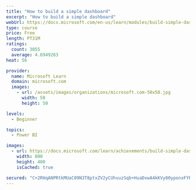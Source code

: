 ```yaml
---
title: "How to build a simple dashboard"
excerpt: "How to build a simple dashboard"
webUrl: https://docs.microsoft.com/en-us/learn/modules/build-simple-dashboard/
type: course
price: Free
length: PT31M
ratings:
  count: 3055
  average: 4.6949263
heat: 56

provider:
  name: Microsoft Learn
  domain: microsoft.com
  images:
    - url: /assets/images/organizations/microsoft.com-50x50.jpg
      width: 50
      height: 50

levels:
  - Beginner

topics:
  - Power BI

images:
  - url: https://docs.microsoft.com/learn/achievements/build-simple-dashboard-social.png
    width: 800
    height: 400
    isCached: true

secured: "C+2RHqANPRtkMUaC89N3T8ptxZV2yCUhvuzSqb+HuaDxwA4kKVy80yponxFYRWGqKi8nTu7kJfD5Q3ENib7yiEN0pHhhhNom1e1nRa5+kddn3Ba3vOBFnqPLCMK6CDEmKaCEQLA/+bjqSkX6fGJchXNBWRwTWhyiO20nJ88eRygs+S+CLw7Bp6BtNA02Pb+bN/A0phtKtKZebD3HcM+Yj3T9tTOP81plU0MqxP7jiBgcx7xR5h18spVZWfaLfATDF8sTLJpKPZ2KZhrQJoHCUDepevbqFAkRbFRQQaeCI0cSdBHUFCGvKnH1f1iI5e+GAvFQxgMzXvmvpDVrQvh3UQOpR5bmNICGlFUd5tQ+lZ+TTNjCFhHolG6kYqTKfxXsvY1ocLCai1fbf5o2Mw15KkzH41YGMr63xhcoLiAT5cs=;q+uBWY3xVbH420xr97udEg=="
---
```


